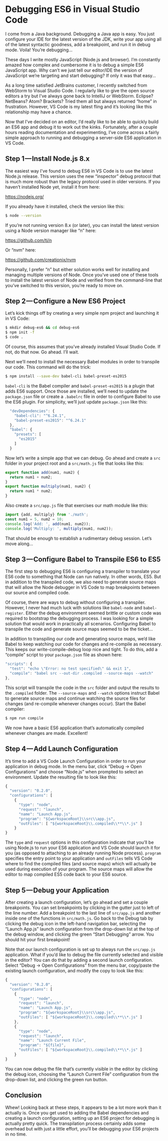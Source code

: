 # Debugging ES6 in Visual Studio Code

I come from a Java background. Debugging a Java app is easy. You just configure your IDE for the latest version of the JDK, write your app using all of the latest syntactic goodness, add a breakpoint, and run it in debug mode. Voila! You’re debugging…

These days I write mostly JavaScript (Node.js and browser). I’m constantly amazed how complex and cumbersome it is to debug a simple ES6 JavaScript app. Why can’t we just tell our editor/IDE the version of JavaScript we’re targeting and start debugging? If only it was that easy…

As a long time satisfied JetBrains customer, I recently switched from WebStorm to Visual Studio Code. I regularly like to give the open source editors a try but I’ve always gone back to IntelliJ or WebStorm. Eclipse? NetBeans? Atom? Brackets? Tried them all but always returned “home” in frustration. However, VS Code is my latest fling and it’s looking like this relationship may have a chance.

Now that I’ve decided on an editor, I’d really like to be able to quickly build an ES6 app and debug it to work out the kinks. Fortunately, after a couple hours reading documentation and experimenting, I’ve come across a fairly simple approach to running and debugging a server-side ES6 application in VS Code.

## Step 1 — Install Node.js 8.x
The easiest way I’ve found to debug ES6 in VS Code is to use the latest Node.js release. This version uses the new “inspector” debug protocol that is much more robust than the legacy protocol used in older versions. If you haven’t installed Node yet, install it from here:

https://nodejs.org/

If you already have it installed, check the version like this:

```bash
$ node --version
```

If you’re not running version 8.x (or later), you can install the latest version using a Node version manager like “n” here:

https://github.com/tj/n

Or “nvm” here:

https://github.com/creationix/nvm

Personally, I prefer “n” but either solution works well for installing and managing multiple versions of Node. Once you’ve used one of these tools to install the latest version of Node and verified from the command-line that you’ve switched to this version, you’re ready to move on.

## Step 2 — Configure a New ES6 Project

Let’s kick things off by creating a very simple npm project and launching it in VS Code:

```bash
$ mkdir debug-es6 && cd debug-es6
$ npm init -f
$ code .
```

Of course, this assumes that you’ve already installed Visual Studio Code. If not, do that now. Go ahead. I’ll wait.

Next we’ll need to install the necessary Babel modules in order to transpile our code. This command will do the trick:

```bash
$ npm install --save-dev babel-cli babel-preset-es2015
```

`babel-cli` is the Babel compiler and `babel-preset-es2015` is a plugin that adds ES6 support. Once those are installed, we’ll need to update the `package.json` file or create a `.babelrc` file in order to configure Babel to use the ES6 plugin. For simplicity, we’ll just update `package.json` like this:

```javascript
  "devDependencies": {
    "babel-cli": "^6.24.1",
    "babel-preset-es2015": "^6.24.1"
  },
  "babel": {
    "presets": [
      "es2015"
    ]
  }
```
  
Now let’s write a simple app that we can debug. Go ahead and create a `src` folder in your project root and a `src/math.js` file that looks like this:

```javascript
export function add(num1, num2) {
  return num1 + num2;
}
export function multiply(num1, num2) {
  return num1 * num2;
}
```

Also create a `src/app.js` file that exercises our math module like this:

```javascript
import {add, multiply} from './math';
const num1 = 5, num2 = 10;
console.log('Add: ', add(num1, num2));
console.log('Multiply: ', multiply(num1, num2));
```

That should be enough to establish a rudimentary debug session. Let’s move along…

## Step 3 — Configure Babel to Transpile ES6 to ES5

The first step to debugging ES6 is configuring a transpiler to translate your ES6 code to something that Node can run natively. In other words, ES5. But in addition to the transpiled code, we also need to generate source maps that will allow the Node debugger in VS Code to map breakpoints between our source and compiled code.

Of course, there are ways to debug without configuring a transpiler. However, I never had much luck with solutions like `babel-node` and `babel-register`. Either the debug environment seemed brittle or custom code was required to bootstrap the debugging process. I was looking for a simple solution that would work in practically all scenarios. Configuring Babel to transpile the code and generate source maps seemed to be the ticket…

In addition to transpiling our code and generating source maps, we’d like Babel to keep watching our code for changes and re-compile as necessary. This keeps our write-compile-debug loop nice and tight. To do this, add a “compile” script to your `package.json` file as shown here:

```javascript
"scripts": {
  "test": "echo \"Error: no test specified\" && exit 1",
  "compile": "babel src --out-dir .compiled --source-maps --watch"
},
```

This script will transpile the code in the `src` folder and output the results to the `.compiled` folder. The `--source-maps` and `--watch` options instruct Babel to generate source maps and continue watching the source files for changes (and re-compile whenever changes occur). Start the Babel compiler:

```bash
$ npm run compile
```

We now have a basic ES6 application that’s automatically compiled whenever changes are made. Excellent!

## Step 4 — Add Launch Configuration

It’s time to add a VS Code Launch Configuration in order to run your application in debug mode. In the menu bar, click “Debug -> Open Configurations” and choose “Node.js” when prompted to select an environment. Update the resulting file to look like this:

```javascript
{
  "version": "0.2.0",
  "configurations": [
    {
      "type": "node",
      "request": "launch",
      "name": "Launch App.js",
      "program": "${workspaceRoot}\\src\\app.js",
      "outFiles": [ "${workspaceRoot}\\.compiled\\**\\*.js" ]
    }
}
```

The `type` and `request` options in this configuration indicate that you’ll be using Node.js to run your ES6 application and VS Code should launch it for you (as opposed to attaching to an already running Node process). `program` specifies the entry point to your application and `outFiles` tells VS Code where to find the compiled files (and source maps) which will actually be used during execution of your program. The source maps will allow the editor to map compiled ES5 code back to your ES6 source.

## Step 5 — Debug your Application

After creating a launch configuration, let’s go ahead and set a couple breakpoints. You can set breakpoints by clicking in the gutter just to left of the line number. Add a breakpoint to the last line of `src/app.js` and another inside one of the functions in `src/math.js`. Go back to the Debug tab by clicking the debug icon in the left-hand navigation bar, selecting the “Launch App.js” launch configuration from the drop-down list at the top of the debug window, and clicking the green “Start Debugging” arrow. You should hit your first breakpoint!

Note that our launch configuration is set up to always run the `src/app.js` application. What if you’d like to debug the file currently selected and visible in the editor? You can do that by adding a second launch configuration. Select “Debug -> Open Configurations” from the menu bar, copy/paste the existing launch configuration, and modify the copy to look like this:

```javascript
{
  "version": "0.2.0",
  "configurations": [
    {
      "type": "node",
      "request": "launch",
      "name": "Launch App.js",
      "program": "${workspaceRoot}\\src\\app.js",
      "outFiles": [ "${workspaceRoot}\\.compiled\\**\\*.js" ]
    },
    {
      "type": "node",
      "request": "launch",
      "name": "Launch Current File",
      "program": "${file}",
      "outFiles": [ "${workspaceRoot}\\.compiled\\**\\*.js" ]
    }
}
```

You can now debug the file that’s currently visible in the editor by clicking the debug icon, choosing the “Launch Current File” configuration from the drop-down list, and clicking the green run button.

## Conclusion

Whew! Looking back at these steps, it appears to be a lot more work than it actually is. Once you get used to adding the Babel dependencies and creating a launch configuration, setting up an ES6 project for debugging is actually pretty quick. The transpilation process certainly adds some overhead but with just a little effort, you’ll be debugging your ES6 projects in no time.
